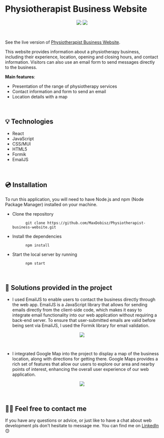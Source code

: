 # Physiotherapist Business Website


<div align="center">
  <img src="https://user-images.githubusercontent.com/94841011/224488484-e4280822-453c-43be-bad8-be518915042c.png">
  <img src="https://user-images.githubusercontent.com/94841011/224488347-8fab8965-3be5-4396-8acf-d8a163062ba4.png">
</div>

&nbsp;

See the live version of [Physiotherapist Business Website](https://www.alejandrotorresphysiotherapy.com/).

This website provides information about a physiotherapy business, including their experience, location, opening and closing hours, and contact information. Visitors can also use an email form to send messages directly to the business. 

**Main features**:
- Presentation of the range of physiotherapy services
- Contact information and form to send an email
- Location details with a map


&nbsp;
 
## 💡 Technologies
- React
- JavaScript
- CSS/MUI
- HTML5
- Formik
- EmailJS



&nbsp;


 
## 💿 Installation

To run this application, you will need to have Node.js and npm (Node Package Manager) installed on your machine.

- Clone the repository

            git clone https://github.com/MaxDobisz/Physiotherapist-business-website.git

- Install the dependencies

            npm install

- Start the local server by running

            npm start


&nbsp;
 
## 🤔 Solutions provided in the project

- I used EmailJS to enable users to contact the business directly through the web app. EmailJS is a JavaScript library that allows for sending emails directly from the client-side code, which makes it easy to integrate email functionality into our web application without requiring a back-end server. To ensure that user-submitted emails are valid before being sent via EmailJS, I used the Formik library for email validation.

<div align="center">
  <img src="https://user-images.githubusercontent.com/94841011/224490330-d8666192-9660-47e2-ac25-4ef88f195037.png">
</div>

&nbsp;
- I integrated Google Map into the project to display a map of the business location, along with directions for getting there. Google Maps provides a rich set of features that allow our users to explore our area and nearby points of interest, enhancing the overall user experience of our web application.

<div align="center">
  <img src="https://user-images.githubusercontent.com/94841011/224490327-d19f7a2e-2580-4963-969c-d7ff11f67d65.png">
</div>

&nbsp;

## 🙋‍♂️ Feel free to contact me
If you have any questions or advice, or just like to have a chat about web development pls don't hesitate to message me.  You can find me on [LinkedIn](https://www.linkedin.com/in/maxdobisz/) :blush:
